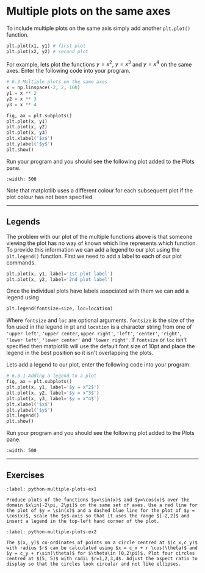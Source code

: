 # Multiple plots on the same axes

To include multiple plots on the same axis simply add another `plt.plot()` function.

```python
plt.plot(x1, y1) # first plot
plt.plot(x2, y2) # second plot
```

For example, lets plot the functions $y = x^2$, $y = x^3$ and $y = x^4$ on the same axes. Enter the following code into your program.

```python
# 6.3 Multiple plots on the same axes
x = np.linspace(-2, 2, 100)
y1 = x ** 2
y2 = x ** 3
y3 = x ** 4

fig, ax = plt.subplots()
plt.plot(x, y1)
plt.plot(x, y2)
plt.plot(x, y3)
plt.xlabel('$x$')
plt.ylabel('$y$')
plt.show()
```

Run your program and you should see the following plot added to the Plots pane.

```{figure} ../_images/6_Multiple_plots_1.png
:width: 500
```

Note that matplotlib uses a different colour for each subsequent plot if the plot colour has not been specified.

---

## Legends

The problem with our plot of the multiple functions above is that someone viewing the plot has no way of known which line represents which function. To provide this information we can add a legend to our plot using the `plt.legend()` function. First we need to add a label to each of our plot commands.

```python
plt.plot(x, y1, label='1st plot label')
plt.plot(x, y2, label='2nd plot label')
```

Once the individual plots have labels associated with them we can add a legend using

```Python
plt.legend(fontsize=size, loc=location)
```

Where `fontsize` and `loc` are optional arguments. `fontsize` is the size of the fon used in the legend in pt and `location` is a character string from one of `'upper left'`, `'upper center`, `upper right'`, `'left'`, `'center'`, `'right'`, `'lower left'`, `'lower center'` and `'lower right'`. If `fontsize` or `loc` isn't specified then matplotlib will use the default font size of 10pt and place the legend in the best position so it isn't overlapping the plots.

Lets add a legend to our plot, enter the following code into your program.

```python
# 6.3.1 Adding a legend to a plot
fig, ax = plt.subplots()
plt.plot(x, y1, label='$y = x^2$')
plt.plot(x, y2, label='$y = x^3$')
plt.plot(x, y3, label='$y = x^4$')
plt.xlabel('$x$')
plt.ylabel('$y$')
plt.legend()
plt.show()
```

Run your program and you should see the following plot added to the Plots pane.

```{figure} ../_images/6_Multiple_plots_2.png
:width: 500
```

---

## Exercises

```{exercise}
:label: python-multiple-plots-ex1

Produce plots of the functions $y=\sin(x)$ and $y=\cos(x)$ over the domain $x\in[-2\pi, 2\pi]$ on the same set of axes. Use a red line for the plot of $y = \sin(x)$ and a dashed blue line for the plot of $y = \cos(x)$, scale the $y$-axis so that it uses the range $[-2,2]$ and insert a legend in the top-left hand corner of the plot.
```

```{exercise}
:label: python-multiple-plots-ex2

The $(x, y)$ co-ordinates of points on a circle centred at $(c_x,c_y)$ with radius $r$ can be calculated using $x = c_x + r \cos(\theta)$ and $y = c_y + r\sin(\theta)$ for $\theta\in [0,2\pi]$. Plot four circles centred at $(5, 5)$ with radii $r=1,2,3,4$. Adjust the aspect ratio to display so that the circles look circular and not like ellipses.
```
